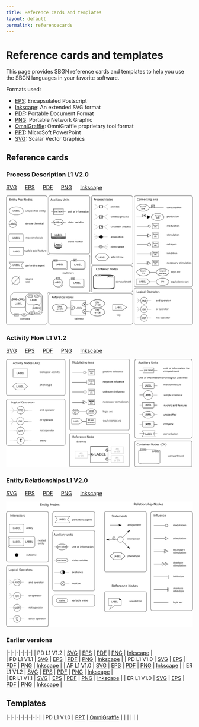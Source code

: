 ```yaml
---
title: Reference cards and templates
layout: default
permalink: referencecards
---
```


# Reference cards and templates

This page provides SBGN reference cards and templates to help you use the SBGN languages in your favorite software.  

Formats used:

-   [EPS](http://en.wikipedia.org/wiki/Encapsulated_postscript): Encapsulated Postscript
-   [Inkscape](http://www.inkscape.org): An extended SVG format
-   [PDF](http://en.wikipedia.org/wiki/PDF): Portable Document Format
-   [PNG](http://en.wikipedia.org/wiki/Portable_Network_Graphics): Portable Network Graphic
-   [OmniGraffle](http://www.omnigroup.com/applications/OmniGraffle/): OmniGraffle proprietary tool format
-   [PPT](http://office.microsoft.com/powerpoint): MicroSoft PowerPoint
-   [SVG](http://en.wikipedia.org/wiki/Scalar_Vector_Graphics): Scalar Vector Graphics


## Reference cards

### Process Description L1 V2.0

[SVG](downloads/referencecards/PD_L1V2.0.svg) &emsp;
[EPS](downloads/referencecards/PD_L1V2.0.eps) &emsp;
[PDF](downloads/referencecards/PD_L1V2.0.pdf) &emsp;
[PNG](downloads/referencecards/PD_L1V2.0.png) &emsp;
[Inkscape](downloads/referencecards/PD_L1V2.0-Inkscape.svg)

<!--|-|-|-|-|-|
| [SVG](downloads/referencecards/PD_L1V1.3.svg) | [EPS](downloads/referencecards/PD_L1V1.3.eps) | [PDF](downloads/referencecards/PD_L1V1.3.pdf) | [PNG](downloads/referencecards/PD_L1V1.3.png) | [Inkscape](downloads/referencecards/PD_L1V1.3-Inkscape.svg) | -->

<img src="downloads/referencecards/PD_L1V1.3_web.png" width="600">

### Activity Flow L1 V1.2

[SVG](downloads/referencecards/AF_L1V1.2.svg) &emsp;
[EPS](downloads/referencecards/AF_L1V1.2.eps) &emsp;
[PDF](downloads/referencecards/AF_L1V1.2.pdf) &emsp;
[PNG](downloads/referencecards/AF_L1V1.2.png) &emsp;
[Inkscape](downloads/referencecards/AF_L1V1.2-Inkscape.svg)

<!--|-|-|-|-|-|
| [SVG](downloads/referencecards/AF_L1V1.2.svg) | [EPS](downloads/referencecards/AF_L1V1.2.eps) | [PDF](downloads/referencecards/AF_L1V1.2.pdf) | [PNG](downloads/referencecards/AF_L1V1.2.png) | [Inkscape](downloads/referencecards/AF_L1V1.2-Inkscape.svg) | -->

<img src="downloads/referencecards/AF_L1V1.2_web.png" width="600">

### Entity Relationships L1 V2.0

[SVG](downloads/referencecards/ER_L1V2.0.svg) &emsp;
[EPS](downloads/referencecards/ER_L1V2.0.eps) &emsp;
[PDF](downloads/referencecards/ER_L1V2.0.pdf) &emsp;
[PNG](downloads/referencecards/ER_L1V2.0.png) &emsp;
[Inkscape](downloads/referencecards/ER_L1V2.0-Inkscape.svg)

<!--|-|-|-|-|-|
| [SVG](downloads/referencecards/ER_L1V2.0.svg) | [EPS](downloads/referencecards/ER_L1V2.0.eps) | [PDF](downloads/referencecards/ER_L1V2.0.pdf) | [PNG](downloads/referencecards/ER_L1V2.0.png) | [Inkscape](downloads/referencecards/ER_L1V2.0-Inkscape.svg) | -->

<img src="downloads/referencecards/ER_L1V2.0_web.png" width="600">

### Earlier versions

|-|-|-|-|-|-|
| PD L1 V1.2 | [SVG](downloads/referencecards/PD_L1V1.2.svg) | [EPS](downloads/referencecards/PD_L1V1.2.eps) | [PDF](downloads/referencecards/PD_L1V1.2.pdf) | [PNG](downloads/referencecards/PD_L1V1.2.png) | [Inkscape](downloads/referencecards/PD_L1V1.2-Inkscape.svg) |           
| PD L1 V1.1 | [SVG](downloads/referencecards/PD_L1V1.1.svg) | [EPS](downloads/referencecards/PD_L1V1.1.eps) | [PDF](downloads/referencecards/PD_L1V1.1.pdf) | [PNG](downloads/referencecards/PD_L1V1.1.png) | [Inkscape](downloads/referencecards/PD_L1V1.1-Inkscape.svg) | 
| PD L1 V1.0 | [SVG](downloads/referencecards/PD_L1V1.0.svg) | [EPS](downloads/referencecards/PD_L1V1.0.eps) | [PDF](downloads/referencecards/PD_L1V1.0.pdf) | [PNG](downloads/referencecards/PD_L1V1.0.png) | [Inkscape](downloads/referencecards/PD_L1V1.0-Inkscape.svg) |
| AF L1 V1.0 | [SVG](downloads/referencecards/AF_L1V1.0.svg) | [EPS](downloads/referencecards/AF_L1V1.0.eps) | [PDF](downloads/referencecards/AF_L1V1.0.pdf) | [PNG](downloads/referencecards/AF_L1V1.0.png) | [Inkscape](downloads/referencecards/AF_L1V1.0-Inkscape.svg)                                |
| ER L1 V1.2 | [SVG](downloads/referencecards/ER_L1V1.2.svg)  | [EPS](downloads/referencecards/ER_L1V1.2.eps) | [PDF](downloads/referencecards/ER_L1V1.2.pdf) | [PNG](downloads/referencecards/ER_L1V1.2.png) | [Inkscape](downloads/referencecards/ER_L1V1.2-Inkscape.svg) |   
| ER L1 V1.1 | [SVG](downloads/referencecards/ER_L1V1.2.svg) | [EPS](downloads/referencecards/ER_L1V1.1.eps) | [PDF](downloads/referencecards/ER_L1V1.1.pdf) | [PNG](downloads/referencecards/ER_L1V1.1.png) | [Inkscape](downloads/referencecards/ER_L1V1.1-Inkscape.svg) |
| ER L1 V1.0 | [SVG](downloads/referencecards/ER_L1V1.0.svg) | [EPS](downloads/referencecards/ER_L1V1.0.eps) | [PDF](downloads/referencecards/ER_L1V1.0.pdf) | [PNG](downloads/referencecards/ER_L1V1.0.png) | [Inkscape](downloads/referencecards/ER_L1V1.0-Inkscape.svg) |

## Templates

|-|-|-|-|-|-|-|-|
| PD L1 V1.0 | [PPT](downloads/templates/PD_L1V1.0.ppt) | [OmniGraffle](downloads/templates/PD_L1V1.0-OmniGraffle.gstencil) |   |   |   |   |   |

